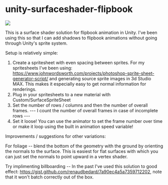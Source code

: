 # unity-surfaceshader-flipbook

![](http://i.imgur.com/ezGY1yf.gif)

This is a surface shader solution for flipbook animation in Unity. I've been using this so that I can add shadows to flipbook animations without going through Unity's sprite system. 

Setup is relatively simple:
1. Create a spritesheet with even spacing between sprites. For my spritesheets I've been using: https://www.johnwordsworth.com/projects/photoshop-sprite-sheet-generator-script/ and generating source sprite images in 3d Studio MAX. This makes it especially easy to get normal information for renderings. 
2. Plug in your spritesheets to a new material with Custom/SurfaceSpriteSheet
3. Set the number of rows / columns and then the number of overall frames.
    --- I count the number of overall frames in case of incomplete rows ---
4. Set it loose! You can use the animator to set the frame number over time or make it loop using the built in animation speed variable! 

Improvements / suggestions for other variations:

For foliage -- blend the bottom of the geometry with the ground by orienting the normals to the surface. This is easiest for flat surfaces with which you can just set the normals to point upward in a vertex shader.

Try implimenting billboarding -- In the past I've used this solution to good effect: https://gist.github.com/renaudbedard/7a90ec4a5a7359712202, note that it won't batch correctly out of the box. 
